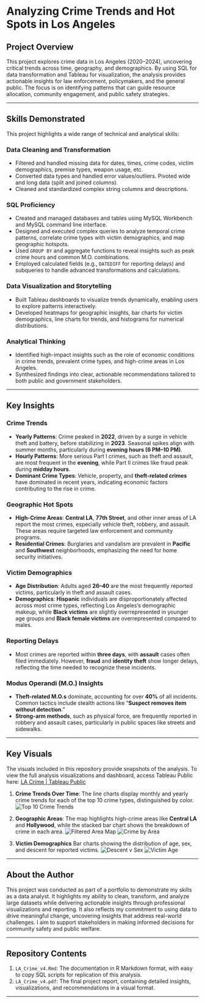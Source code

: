 # Analyzing Crime Trends and Hot Spots in Los Angeles

## Project Overview
This project explores crime data in Los Angeles (2020–2024), uncovering critical trends across time, geography, and demographics. By using SQL for data transformation and Tableau for visualization, the analysis provides actionable insights for law enforcement, policymakers, and the general public. The focus is on identifying patterns that can guide resource allocation, community engagement, and public safety strategies.

---

## Skills Demonstrated
This project highlights a wide range of technical and analytical skills:

### Data Cleaning and Transformation
- Filtered and handled missing data for dates, times, crime codes, victim demographics, premise types, weapon usage, etc.
- Converted data types and handled error values/outliers. Pivoted wide and long data (split and joined columns).
- Cleaned and standardized complex string columns and descriptions.

### SQL Proficiency
- Created and managed databases and tables using MySQL Workbench and MySQL command line interface.
- Designed and executed complex queries to analyze temporal crime patterns, correlate crime types with victim demographics, and map geographic hotspots.
- Used `GROUP BY` and aggregate functions to reveal insights such as peak crime hours and common M.O. combinations.
- Employed calculated fields (e.g., `DATEDIFF` for reporting delays) and subqueries to handle advanced transformations and calculations.

### Data Visualization and Storytelling
- Built Tableau dashboards to visualize trends dynamically, enabling users to explore patterns interactively.
- Developed heatmaps for geographic insights, bar charts for victim demographics, line charts for trends, and histograms for numerical distributions.

### Analytical Thinking
- Identified high-impact insights such as the role of economic conditions in crime trends, prevalent crime types, and high-crime areas in Los Angeles.
- Synthesized findings into clear, actionable recommendations tailored to both public and government stakeholders.

---

## Key Insights

### Crime Trends
- **Yearly Patterns**: Crime peaked in **2022**, driven by a surge in vehicle theft and battery, before stabilizing in **2023**. Seasonal spikes align with summer months, particularly during **evening hours (6 PM–10 PM)**.  
- **Hourly Patterns**: More serious Part I crimes, such as theft and assault, are most frequent in the **evening**, while Part II crimes like fraud peak during **midday hours**.
- **Dominant Crime Types**: Vehicle, property, and **theft-related crimes** have dominated in recent years, indicating economic factors contributing to the rise in crime.

### Geographic Hot Spots
- **High-Crime Areas**: **Central LA**, **77th Street**, and other inner areas of LA report the most crimes, especially vehicle theft, robbery, and assault. These areas require targeted law enforcement and community programs.
- **Residential Crimes**: Burglaries and vandalism are prevalent in **Pacific** and **Southwest** neighborhoods, emphasizing the need for home security initiatives.

### Victim Demographics
- **Age Distribution**: Adults aged **26–40** are the most frequently reported victims, particularly in theft and assault cases.
- **Demographics**: **Hispanic** individuals are disproportionately affected across most crime types, reflecting Los Angeles’s demographic makeup, while **Black victims** are slightly overrepresented in younger age groups and **Black female victims** are overrepresented compared to males.

### Reporting Delays
- Most crimes are reported within **three days**, with **assault** cases often filed immediately. However, **fraud** and **identity theft** show longer delays, reflecting the time needed to recognize these incidents.

### Modus Operandi (M.O.) Insights
- **Theft-related M.O.s** dominate, accounting for over **40%** of all incidents. Common tactics include stealth actions like “**Suspect removes item without detection**.”
- **Strong-arm methods**, such as physical force, are frequently reported in robbery and assault cases, particularly in public spaces like streets and sidewalks.

---

## Key Visuals
The visuals included in this repository provide snapshots of the analysis. To view the full analysis visualizations and dashboard, access Tableau Public here: [LA Crime | Tableau Public](https://public.tableau.com/app/profile/dominique.akinyemi/viz/LACrime_17315232169020/Agev_Type)

1. **Crime Trends Over Time**: The line charts display monthly and yearly crime trends for each of the top 10 crime types, distinguished by color.
![Top 10 Crime Trends](https://github.com/user-attachments/assets/dc80eb4f-af28-4065-927d-af75a615398d)

2. **Geographic Areas**: The map highlights high-crime areas like **Central LA** and **Hollywood**, while the stacked bar chart shows the breakdown of crime in each area.
![Filtered Area Map](https://github.com/user-attachments/assets/8cd00743-05ce-40be-9e4c-0b7e0d993742)
![Crime by Area](https://github.com/user-attachments/assets/0a340700-f526-44f2-b6ca-50adc6e2ceff)

4. **Victim Demographics** Bar charts showing the distribution of age, sex, and descent for reported victims.
![Descent v  Sex](https://github.com/user-attachments/assets/e686a4f3-2bd1-43ec-9df3-8f67356026b6)
![Victim Age](https://github.com/user-attachments/assets/27281a78-1bc6-4148-9076-56bcbcc7c48f)

---

## About the Author
This project was conducted as part of a portfolio to demonstrate my skills as a data analyst. It highlights my ability to clean, transform, and analyze large datasets while delivering actionable insights through professional visualizations and reporting. It also reflects my commitment to using data to drive meaningful change, uncovering insights that address real-world challenges. I aim to support stakeholders in making informed decisions for community safety and public welfare.

---

## Repository Contents
1. `LA_Crime_v4.Rmd`: The documentation in R Markdown format, with easy to copy SQL scripts for replication of this analysis.
2. `LA_Crime_v4.pdf`: The final project report, containing detailed insights, visualizations, and recommendations in a visual format.

---
